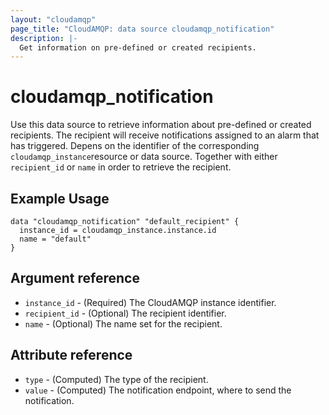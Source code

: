 ```yaml
---
layout: "cloudamqp"
page_title: "CloudAMQP: data source cloudamqp_notification"
description: |-
  Get information on pre-defined or created recipients.
---
```


# cloudamqp_notification

Use this data source to retrieve information about pre-defined or created recipients. The recipient will receive notifications assigned to an alarm that has triggered. Depens on the identifier of the corresponding `cloudamqp_instance`resource or data source. Together with either `recipient_id` or `name` in order to retrieve the recipient.

## Example Usage

```hcl
data "cloudamqp_notification" "default_recipient" {
  instance_id = cloudamqp_instance.instance.id
  name = "default"
}
```

## Argument reference

* `instance_id`   - (Required) The CloudAMQP instance identifier.
* `recipient_id`  - (Optional) The recipient identifier.
* `name`          - (Optional) The name set for the recipient.

## Attribute reference

* `type`  - (Computed) The type of the recipient.
* `value` - (Computed) The notification endpoint, where to send the notification.
